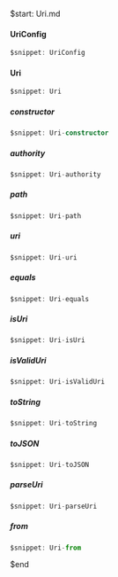 $start: Uri.md
#### UriConfig
```ts
$snippet: UriConfig
```

#### Uri

```ts
$snippet: Uri
```

##### constructor
```ts
$snippet: Uri-constructor
```

##### authority
```ts
$snippet: Uri-authority
```

##### path
```ts
$snippet: Uri-path
```

##### uri
```ts
$snippet: Uri-uri
```

##### equals
```ts
$snippet: Uri-equals
```

##### isUri
```ts
$snippet: Uri-isUri
```

##### isValidUri
```ts
$snippet: Uri-isValidUri
```

##### toString
```ts
$snippet: Uri-toString
```

##### toJSON
```ts
$snippet: Uri-toJSON
```

##### parseUri
```ts
$snippet: Uri-parseUri
```

##### from
```ts
$snippet: Uri-from
```
$end